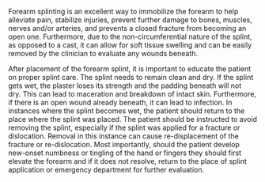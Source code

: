 Forearm splinting is an excellent way to immobilize the forearm to help alleviate pain, stabilize injuries, prevent further damage to bones, muscles, nerves and/or arteries, and prevents a closed fracture from becoming an open one. Furthermore, due to the non-circumferential nature of the splint, as opposed to a cast, it can allow for soft tissue swelling and can be easily removed by the clinician to evaluate any wounds beneath.

After placement of the forearm splint, it is important to educate the patient on proper splint care. The splint needs to remain clean and dry. If the splint gets wet, the plaster loses its strength and the padding beneath will not dry. This can lead to maceration and breakdown of intact skin. Furthermore, if there is an open wound already beneath, it can lead to infection. In instances where the splint becomes wet, the patient should return to the place where the splint was placed. The patient should be instructed to avoid removing the splint, especially if the splint was applied for a fracture or dislocation. Removal in this instance can cause re-displacement of the fracture or re-dislocation. Most importantly, should the patient develop new-onset numbness or tingling of the hand or fingers they should first elevate the forearm and if it does not resolve, return to the place of splint application or emergency department for further evaluation.